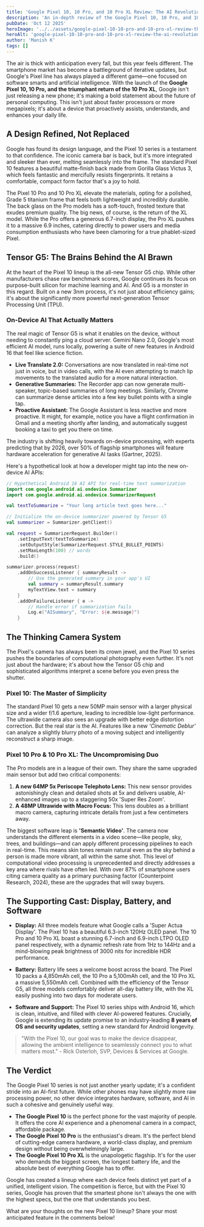 ```yaml
---
title: 'Google Pixel 10, 10 Pro, and 10 Pro XL Review: The AI Revolution Continues'
description: 'An in-depth review of the Google Pixel 10, 10 Pro, and 10 Pro XL. We explore the new Tensor G5 chip, AI-powered camera upgrades, display technology, and battery life to see if this is the ultimate Android experience.'
pubDate: 'Oct 12 2025'
heroImage: '../../assets/google-pixel-10-10-pro-and-10-pro-xl-review-the-ai-revolution-continues.jpg'
heroAlt: 'google-pixel-10-10-pro-and-10-pro-xl-review-the-ai-revolution-continues'
author: 'Manish K'
tags: []
---
```

The air is thick with anticipation every fall, but this year feels different. The smartphone market has become a battleground of iterative updates, but Google's Pixel line has always played a different game—one focused on software smarts and artificial intelligence. With the launch of the **Google Pixel 10, 10 Pro, and the triumphant return of the 10 Pro XL**, Google isn't just releasing a new phone; it's making a bold statement about the future of personal computing. This isn't just about faster processors or more megapixels; it's about a device that proactively assists, understands, and enhances your daily life.

## A Design Refined, Not Replaced

Google has found its design language, and the Pixel 10 series is a testament to that confidence. The iconic camera bar is back, but it's more integrated and sleeker than ever, melting seamlessly into the frame. The standard Pixel 10 features a beautiful matte-finish back made from Gorilla Glass Victus 3, which feels fantastic and mercifully resists fingerprints. It retains a comfortable, compact form factor that's a joy to hold.

The Pixel 10 Pro and 10 Pro XL elevate the materials, opting for a polished, Grade 5 titanium frame that feels both lightweight and incredibly durable. The back glass on the Pro models has a soft-touch, frosted texture that exudes premium quality. The big news, of course, is the return of the XL model. While the Pro offers a generous 6.7-inch display, the Pro XL pushes it to a massive 6.9 inches, catering directly to power users and media consumption enthusiasts who have been clamoring for a true phablet-sized Pixel.

## Tensor G5: The Brains Behind the AI Brawn

At the heart of the Pixel 10 lineup is the all-new Tensor G5 chip. While other manufacturers chase raw benchmark scores, Google continues its focus on purpose-built silicon for machine learning and AI. And G5 is a monster in this regard. Built on a new 3nm process, it's not just about efficiency gains; it's about the significantly more powerful next-generation Tensor Processing Unit (TPU).

### On-Device AI That Actually Matters

The real magic of Tensor G5 is what it enables on the device, without needing to constantly ping a cloud server. Gemini Nano 2.0, Google's most efficient AI model, runs locally, powering a suite of new features in Android 16 that feel like science fiction.

*   **Live Translate 2.0:** Conversations are now translated in real-time not just in voice, but in video calls, with the AI even attempting to match lip movements to the translated audio for a more natural interaction.
*   **Generative Summaries:** The Recorder app can now generate multi-speaker, topic-based summaries of long meetings. Similarly, Chrome can summarize dense articles into a few key bullet points with a single tap.
*   **Proactive Assistant:** The Google Assistant is less reactive and more proactive. It might, for example, notice you have a flight confirmation in Gmail and a meeting shortly after landing, and automatically suggest booking a taxi to get you there on time.

The industry is shifting heavily towards on-device processing, with experts predicting that by 2026, over 50% of flagship smartphones will feature hardware acceleration for generative AI tasks (Gartner, 2025).

Here's a hypothetical look at how a developer might tap into the new on-device AI APIs:

```kotlin
// Hypothetical Android 16 AI API for real-time text summarization
import com.google.android.ai.ondevice.Summarizer
import com.google.android.ai.ondevice.SummarizerRequest

val textToSummarize = "Your long article text goes here..."

// Initialize the on-device summarizer powered by Tensor G5
val summarizer = Summarizer.getClient()

val request = SummarizerRequest.Builder()
    .setInputText(textToSummarize)
    .setOutputStyle(SummarizerRequest.STYLE_BULLET_POINTS)
    .setMaxLength(100) // words
    .build()

summarizer.process(request)
    .addOnSuccessListener { summaryResult ->
        // Use the generated summary in your app's UI
        val summary = summaryResult.summary
        myTextView.text = summary
    }
    .addOnFailureListener { e ->
        // Handle error if summarization fails
        Log.e("AISummary", "Error: ${e.message}")
    }
```

## The Thinking Camera System

The Pixel's camera has always been its crown jewel, and the Pixel 10 series pushes the boundaries of computational photography even further. It's not just about the hardware; it's about how the Tensor G5 chip and sophisticated algorithms interpret a scene before you even press the shutter.

### Pixel 10: The Master of Simplicity

The standard Pixel 10 gets a new 50MP main sensor with a larger physical size and a wider f/1.6 aperture, leading to incredible low-light performance. The ultrawide camera also sees an upgrade with better edge distortion correction. But the real star is the AI. Features like a new *'Cinematic Deblur'* can analyze a slightly blurry photo of a moving subject and intelligently reconstruct a sharp image.

### Pixel 10 Pro & 10 Pro XL: The Uncompromising Duo

The Pro models are in a league of their own. They share the same upgraded main sensor but add two critical components:
1.  **A new 64MP 5x Periscope Telephoto Lens:** This new sensor provides astonishingly clean and detailed shots at 5x and delivers usable, AI-enhanced images up to a staggering 50x 'Super Res Zoom'.
2.  **A 48MP Ultrawide with Macro Focus:** This lens doubles as a brilliant macro camera, capturing intricate details from just a few centimeters away.

The biggest software leap is **'Semantic Video'**. The camera now understands the different elements in a video scene—like people, sky, trees, and buildings—and can apply different processing pipelines to each in real-time. This means skin tones remain natural even as the sky behind a person is made more vibrant, all within the same shot. This level of computational video processing is unprecedented and directly addresses a key area where rivals have often led. With over 87% of smartphone users citing camera quality as a primary purchasing factor (Counterpoint Research, 2024), these are the upgrades that will sway buyers.

## The Supporting Cast: Display, Battery, and Software

*   **Display:** All three models feature what Google calls a 'Super Actua Display'. The Pixel 10 has a beautiful 6.3-inch 120Hz OLED panel. The 10 Pro and 10 Pro XL boast a stunning 6.7-inch and 6.9-inch LTPO OLED panel respectively, with a dynamic refresh rate from 1Hz to 144Hz and a mind-blowing peak brightness of 3000 nits for incredible HDR performance.

*   **Battery:** Battery life sees a welcome boost across the board. The Pixel 10 packs a 4,850mAh cell, the 10 Pro a 5,100mAh cell, and the 10 Pro XL a massive 5,550mAh cell. Combined with the efficiency of the Tensor G5, all three models comfortably deliver all-day battery life, with the XL easily pushing into two days for moderate users.

*   **Software and Support:** The Pixel 10 series ships with Android 16, which is clean, intuitive, and filled with clever AI-powered features. Crucially, Google is extending its update promise to an industry-leading **8 years of OS and security updates**, setting a new standard for Android longevity.

> "With the Pixel 10, our goal was to make the device disappear, allowing the ambient intelligence to seamlessly connect you to what matters most." - Rick Osterloh, SVP, Devices & Services at Google.

## The Verdict

The Google Pixel 10 series is not just another yearly update; it's a confident stride into an AI-first future. While other phones may have slightly more raw processing power, no other device integrates hardware, software, and AI in such a cohesive and genuinely useful way.

*   **The Google Pixel 10** is the perfect phone for the vast majority of people. It offers the core AI experience and a phenomenal camera in a compact, affordable package.
*   **The Google Pixel 10 Pro** is the enthusiast's dream. It's the perfect blend of cutting-edge camera hardware, a world-class display, and premium design without being overwhelmingly large.
*   **The Google Pixel 10 Pro XL** is the unapologetic flagship. It's for the user who demands the biggest screen, the longest battery life, and the absolute best of everything Google has to offer.

Google has created a lineup where each device feels distinct yet part of a unified, intelligent vision. The competition is fierce, but with the Pixel 10 series, Google has proven that the smartest phone isn't always the one with the highest specs, but the one that understands you best.

What are your thoughts on the new Pixel 10 lineup? Share your most anticipated feature in the comments below!
